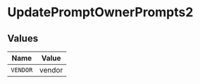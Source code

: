 # UpdatePromptOwnerPrompts2


## Values

| Name     | Value    |
| -------- | -------- |
| `VENDOR` | vendor   |